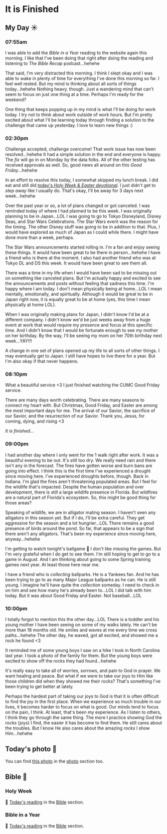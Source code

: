 # It is Finished

## My Day ☀️

### 07:55am

I was able to add the *Bible in a Year* reading to the website again this morning. I like that I've been doing that right after doing the reading and listening to *The Bible Recap* podcast...hehehe

That said, I'm very distracted this morning. I think I slept okay and I was able to wake in plenty of time for everything I've done this morning so far. I feel well rested. But my mind is thinking about all sorts of things today...hehehe Nothing heavy, though. Just a wandering mind that can't seem to focus on just one thing at a time. Perhaps I'm ready for the weekend?

One thing that keeps popping up in my mind is what I'll be doing for work today. I try not to think about work outside of work hours. But I'm pretty excited about what I'll be learning today through finding a solution to the challenge that came up yesterday. I love to learn new things :)

### 02:30pm

Challenge accepted, challenge overcome! That work issue has now been resolved...hehehe It had a simple solution in the end and everyone is happy. The *fix* will go in on Monday by the data folks. All of the other testing has received approvals as well. So, good news all around on this *Good Friday*...hehehe

In an effort to resolve this today, I somewhat skipped my lunch break. I did eat and still did [today's *Holy Week & Easter devotional*](/bible/plans/holy-week-easter/6). I just didn't get to *step away* like I usually do. That's okay, I'll be away for 3 days next week...hehehe

Over the past year or so, a lot of plans changed or got canceled. I was reminded today of where I had planned to be this week. I was originally planning to be in Japan...LOL I was going to go to Tokyo Disneyland, Disney Seas, and Star Wars Celebrations. The Star Wars event was the reason for the timing. The other Disney stuff was going to be in addition to that. Plus, I would have explored as much of Japan as I could while there. I might have done more than a week, perhaps.

The Star Wars announcements started rolling in. I'm a fan and enjoy seeing these things. It would have been great to be there in person...hehehe I have a friend who is there at the moment. I also had another friend who was at Tokyo DL and DS this week. It would have been great to see them all.

There was a time in my life when I would have been sad to be missing out on something like canceled plans. But I'm actually happy and excited to see the announcements and posts without feeling that sadness this time. I'm happy where I am today. I don't mean physically being at home...LOL I mean mentally, emotionally, and spiritually. Although it would be great to be in Japan right now, it is equally great to be at home (yes, this time I mean physically at home LOL).

When I was originally making plans for Japan, I didn't know I'd be at a different company. I didn't know we'd be just weeks away from a huge event at work that would require my presence and focus at this specific time. And I didn't know that I would be fortunate enough to see my mother on her birthday. By the way, I'll be seeing my mom on her 70th birthday next week...YAY!!!

A change in one set of plans opened up my life to all sorts of other things. I may eventually get to Japan. I still have hopes to live there for a year. But I'm also okay if that never happens.

### 08:10pm

What a beautiful service <3 I just finished watching the CUMC Good Friday service.

There are many days worth celebrating. There are many seasons to connect my heart with. But Christmas, Good Friday, and Easter are among the most important days for me. The arrival of our Savior, the sacrifice of our Savior, and the resurrection of our Savior. Thank you, Jesus, for coming, dying, and rising <3

*It is finished...*

### 09:00pm

I had another day where I only went for the 1 walk right after work. It was a beautiful evening to be out. It's still too dry. We really need rain and there isn't any in the forecast. The fires have gotten worse and burn bans are going into effect. I think this is the first time I've experienced a drought since moving here. I've experienced droughts before, though. Back in Indiana. I'm glad the fires aren't threatening populated areas. But I feel for the wildlife that's impacted. Despite the human population and over development, there is still a large wildlife presence in Florida. But wildfires are a natural part of Florida's ecosystem. So, this might be good thing for those areas?

Speaking of wildlife, we are in alligator mating season. I haven't seen any alligators in this season yet. But if I do, I'll be extra careful. They get aggressive for the season and a lot hungrier...LOL There remains a good presence of birds around the pond. So far, that appears to be a sign that there aren't any alligators. That's been my experience since moving here, anyway...hehehe

I'm getting to watch tonight's ballgame 💙 I don't like missing the games. But I'm very grateful when I do get to see them. I'm still hoping to get to go to a game in August. And I am thinking about going to some Spring training games next year. At least those here near me.

I have a friend who is *collecting* ballparks. He is a Yankees fan. And he has been trying to go to as many Major League ballparks as he can. He is still young. I imagine he'll have quite the *collection* someday. I need to check in on him and see how many he's already been to...LOL I did talk with him today. But it was about Good Friday and Easter. Not baseball...LOL

### 10:00pm

I totally forgot to mention this the other day...LOL There is a toddler and his young mother I have been seeing on some of my walks lately. He can't be more than 18 months old. He smiles and waves at me every time we cross paths...hehehe The other day, he waved, got all excited, and showed me a rock he found <3

It reminded me of some young boys I saw on a hike I took in North Carolina last year. I took a photo of the family for them. But the young boys were excited to show off the rocks they had found...hehehe

It's really easy to take all of worries, sorrows, and pain to God in prayer. We want healing and peace. But what if we were to take our joys to Him like those children did when they showed me their rocks? That's something I've been trying to get better at lately.

Perhaps the hardest part of taking our joys to God is that it is often difficult to find the joy in the first place. When we experience so much trouble in our lives, it becomes harder to focus on what is good. Our minds tend to focus on the pain, I think. At least, that's been my experience. As I listen to others, I think they go through the same thing. The more I practice showing God the *rocks* (joys) I find, the easier it has become to find them. He still cares about the troubles. But I know He also cares about the amazing *rocks* I show Him...hehehe



## Today's photo 📸

<!--@include: @/photos/photo-a-day/2025/04/18.md{3,}-->

You can find [this photo](/photos/photo-a-day/2025/04/18) in the [photo](/photos/) section too.

## Bible 📖

### Holy Week

📖 [Today's reading](/bible/plans/holy-week-easter/6) in the [Bible](/bible/) section.

### Bible in a Year

📖 [Today's reading](/bible/plans/bible-in-a-year/04/18) in the [Bible](/bible/) section.